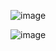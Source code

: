 ![image](https://github.com/user-attachments/assets/3b8d5028-93ff-4025-8435-62dcbd117239)

![image](https://github.com/user-attachments/assets/240fec8b-cd82-4233-b8a6-82b68adc37d9)
